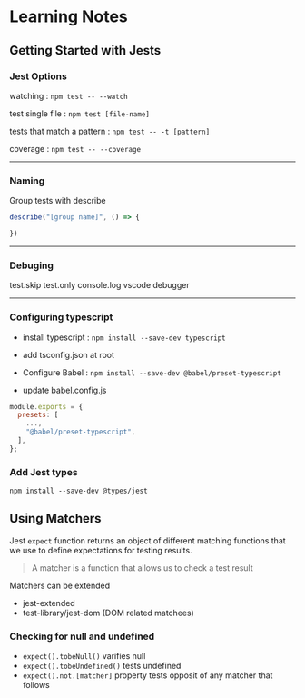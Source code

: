 # Learning Notes

## Getting Started with Jests

### Jest Options

watching
: `npm test -- --watch`

test single file
: `npm test [file-name]`

tests that match a pattern
: `npm test -- -t [pattern]`

coverage
: `npm test -- --coverage`

---

### Naming

Group tests with describe
```js
describe("[group name]", () => {

})
```

---

### Debuging

test.skip
test.only
console.log
vscode debugger

---

### Configuring typescript

- install typescript
: `npm install --save-dev typescript`

- add tsconfig.json at root

- Configure Babel
: `npm install --save-dev @babel/preset-typescript`

- update babel.config.js

```js
module.exports = {
  presets: [
    ...,
    "@babel/preset-typescript",
  ],
};
```
### Add Jest types

`npm install --save-dev @types/jest`

## Using Matchers

Jest `expect` function returns an object of different matching functions that we use to define expectations for testing results.

> A matcher is a function that allows us to check a test result

Matchers can be extended
- jest-extended
- test-library/jest-dom (DOM related matchees)

### Checking for null and undefined
- `expect().tobeNull()` varifies null
- `expect().tobeUndefined()` tests undefined
- `expect().not.[matcher]` property tests opposit of any matcher that follows

